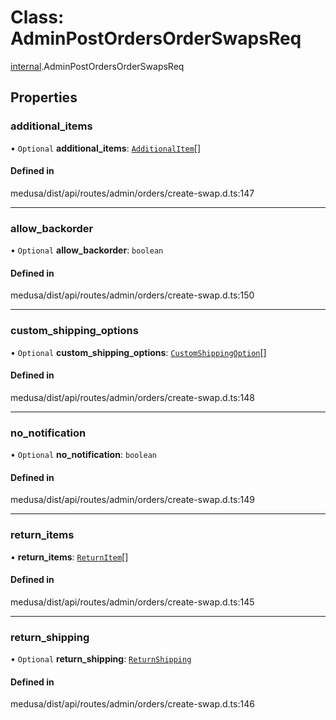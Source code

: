 # Class: AdminPostOrdersOrderSwapsReq

[internal](../modules/internal-14.md).AdminPostOrdersOrderSwapsReq

## Properties

### additional\_items

• `Optional` **additional\_items**: [`AdditionalItem`](internal-14.AdditionalItem.md)[]

#### Defined in

medusa/dist/api/routes/admin/orders/create-swap.d.ts:147

___

### allow\_backorder

• `Optional` **allow\_backorder**: `boolean`

#### Defined in

medusa/dist/api/routes/admin/orders/create-swap.d.ts:150

___

### custom\_shipping\_options

• `Optional` **custom\_shipping\_options**: [`CustomShippingOption`](internal-14.CustomShippingOption.md)[]

#### Defined in

medusa/dist/api/routes/admin/orders/create-swap.d.ts:148

___

### no\_notification

• `Optional` **no\_notification**: `boolean`

#### Defined in

medusa/dist/api/routes/admin/orders/create-swap.d.ts:149

___

### return\_items

• **return\_items**: [`ReturnItem`](internal-14.ReturnItem.md)[]

#### Defined in

medusa/dist/api/routes/admin/orders/create-swap.d.ts:145

___

### return\_shipping

• `Optional` **return\_shipping**: [`ReturnShipping`](internal-14.ReturnShipping-1.md)

#### Defined in

medusa/dist/api/routes/admin/orders/create-swap.d.ts:146
